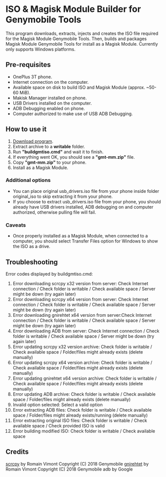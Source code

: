 # ISO & Magisk Module Builder for Genymobile Tools
This program downloads, extracts, injects and creates the ISO file required for the Magisk Module Genymobile Tools. Then, builds and packages Magisk Module Genymobile Tools for install as a Magisk Module.
Currently only supports Windows platforms.

## Pre-requisites
* OnePlus 3T phone.
* Internet connection on the computer.
* Available space on disk to build ISO and Magisk Module (approx. ~50-60 MiB).
* Makisk Manager installed on phone.
* USB Drivers installed on the computer.
* ADB Debugging enabled on phone.
* Computer authorized to make use of USB ADB Debugging.

## How to use it
1. [Download program](https://github.com/JMVS/gmt-mm-builder/archive/master.zip "ISO & Magisk Module Builder for Genymobile Tools").
2. Extract archive to a **writable** folder.
3. Run **"buildgmtiso.cmd"** and wait it to finish.
4. If everything went OK, you should see a **"gmt-mm.zip"** file.
5. Copy **"gmt-mm.zip"** to your phone.
6. Install as a Magisk Module.

### Additional options
* You can place original usb_drivers.iso file from your phone inside folder original_iso to skip extracting it from your phone.
* If you choose to extract usb_drivers.iso file from your phone, you should already have USB drivers installed, ADB debugging on and computer authorized, otherwise pulling file will fail.

### Caveats
* Once properly installed as a Magisk Module, when connected to a computer, you should select Transfer Files option for Windows to show the ISO as a drive.

## Troubleshooting
Error codes displayed by buildgmtiso.cmd:
1. Error downloading scrcpy x32 version from server: Check Internet connection / Check folder is writable / Check available space / Server might be down (try again later)
2. Error downloading scrcpy x64 version from server: Check Internet connection / Check folder is writable / Check available space / Server might be down (try again later)
3. Error downloading gnirehtet x64 version from server:Check Internet connection / Check folder is writable / Check available space / Server might be down (try again later)
4. Error downloading ADB from server: Check Internet connection / Check folder is writable / Check available space / Server might be down (try again later)
5. Error updating scrcpy x32 version archive: Check folder is writable / Check available space / Folder/files might already exists (delete manually)
6. Error updating scrcpy x64 version archive: Check folder is writable / Check available space / Folder/files might already exists (delete manually)
7. Error updating gnirehtet x64 version archive: Check folder is writable / Check available space / Folder/files might already exists (delete manually)
8. Error updating ADB archive: Check folder is writable / Check available space / Folder/files might already exists (delete manually)
9. Invalid option selected: Select a valid option
10. Error extracting ADB files: Check folder is writable / Check available space / Folder/files might already exists/running (delete manually)
11. Error extracting original ISO files: Check folder is writable / Check available space / Check provided ISO is valid
12. Error building modified ISO: Check folder is writable / Check available space

## Credits
[scrcpy](https://github.com/Genymobile/scrcpy "scrcpy GitHub repo") by Romain Vimont Copyright (C) 2018 Genymobile
[gnirehtet](https://github.com/Genymobile/gnirehtet "gnirehtet GitHub repo") by Romain Vimont Copyright (C) 2018 Genymobile
adb by Google
